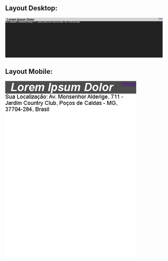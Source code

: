 ## Layout Desktop:
![Desktop](../../misc/img/layout_desktop.png)
## Layout Mobile:
![Mobile](../../misc/img/layout_mobile.png)